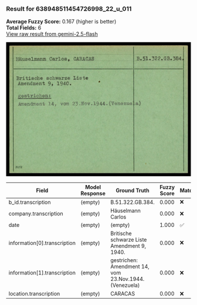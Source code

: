### Result for 638948511454726998_22_u_011
**Average Fuzzy Score:** 0.167 (higher is better)<br>
**Total Fields:** 6<br>
[View raw result from gemini-2.5-flash](https://github.com/RISE-UNIBAS/humanities_data_benchmark/blob/main/results/2025-10-24/T0315/request_T0315_638948511454726998_22_u_011.json)

<img src="https://github.com/RISE-UNIBAS/humanities_data_benchmark/blob/main/benchmarks/blacklist/images/638948511454726998_22_u_011.jpg?raw=true" alt="638948511454726998_22_u_011" width="600px">

| Field | Model Response | Ground Truth | Fuzzy Score | Match |
|-------|----------------|--------------|-------------|-------|
| b_id.transcription | (empty) | B.51.322.GB.384. | 0.000 | ❌ |
| company.transcription | (empty) | Häuselmann Carlos | 0.000 | ❌ |
| date | (empty) | (empty) | 1.000 | ✅ |
| information[0].transcription | (empty) | Britische schwarze Liste<br>Amendment 9, 1940. | 0.000 | ❌ |
| information[1].transcription | (empty) | gestrichen:<br>Amendment 14, vom 23.Nov.1944.(Venezuela) | 0.000 | ❌ |
| location.transcription | (empty) | CARACAS | 0.000 | ❌ |
